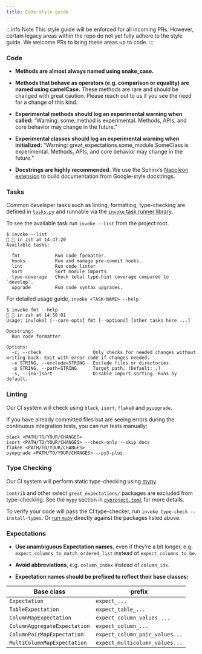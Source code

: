 ```yaml
---
title: Code style guide
---
```


:::info Note
This style guide will be enforced for all incoming PRs. However, certain legacy areas within the repo do not yet fully adhere to the style guide. We welcome PRs to bring these areas up to code.
:::

### Code

* **Methods are almost always named using snake_case.**

* **Methods that behave as operators (e.g. comparison or equality) are named using camelCase.** These methods are rare and should be changed with great caution. Please reach out to us if you see the need for a change of this kind.

* **Experimental methods should log an experimental warning when called:** “Warning: some_method is experimental. Methods, APIs, and core behavior may change in the future.”

* **Experimental classes should log an experimental warning when initialized:** “Warning: great_expectations.some_module.SomeClass is experimental. Methods, APIs, and core behavior may change in the future.”

* **Docstrings are highly recommended.** We use the Sphinx’s [Napoleon extension](http://www.sphinx-doc.org/en/master/ext/napoleon.html) to build documentation from Google-style docstrings.

### Tasks

Common developer tasks such as linting, formatting, type-checking are defined in [`tasks.py`](https://github.com/great-expectations/great_expectations/blob/develop/tasks.py) and runnable via the [`invoke` task runner library](https://www.pyinvoke.org/).

To see the available task run `invoke --list` from the project root.

```console
$ invoke --list                                                                                                                                                                                                                                                                                                                                               in zsh at 14:47:20
Available tasks:

  fmt             Run code formatter.
  hooks           Run and manage pre-commit hooks.
  lint            Run code linter
  sort            Sort module imports.
  type-coverage   Check total type-hint coverage compared to `develop`.
  upgrade         Run code syntax upgrades.
```

For detailed usage guide, `invoke <TASK-NAME> --help`

```console
$ invoke fmt --help                                                                                                                                                                                                                                                                                                                                           in zsh at 14:58:01
Usage: inv[oke] [--core-opts] fmt [--options] [other tasks here ...]

Docstring:
  Run code formatter.

Options:
  -c, --check                   Only checks for needed changes without writing back. Exit with error code if changes needed.
  -e STRING, --exclude=STRING   Exclude files or directories
  -p STRING, --path=STRING      Target path. (Default: .)
  -s, --[no-]sort               Disable import sorting. Runs by default.
```

### Linting

Our CI system will check using `black`, `isort`, `flake8` and `pyupgrade`. 

If you have already committed files but are seeing errors during the continuous integration tests, you can run tests manually:

```console
black <PATH/TO/YOUR/CHANGES>
isort <PATH/TO/YOUR/CHANGES> --check-only --skip docs
flake8 <PATH/TO/YOUR/CHANGES>
pyupgrade <PATH/TO/YOUR/CHANGES> --py3-plus
```

### Type Checking

Our CI system will perform static type-checking using [mypy](https://mypy.readthedocs.io/en/stable/index.html#).

`contrib` and other select `great_expectations/` packages are excluded from type-checking.
See the `mypy` section in [`pyproject.toml`](https://github.com/great-expectations/great_expectations/blob/develop/pyproject.toml) for more details.

To verify your code will pass the CI type-checker, run `invoke type-check --install-types`.
Or [run `mypy`](https://mypy.readthedocs.io/en/stable/running_mypy.html) directly against the packages listed above.

### Expectations

* **Use unambiguous Expectation names**, even if they’re a bit longer, e.g. `expect_columns_to_match_ordered_list` instead of `expect_columns_to_be`.

* **Avoid abbreviations**, e.g. `column_index` instead of `column_idx`.

* **Expectation names should be prefixed to reflect their base classes:**

| Base class                   |  prefix                         |
|------------------------------|---------------------------------|
| `Expectation`                |  `expect_...`                   | 
| `TableExpectation`           |  `expect_table_...`             | 
| `ColumnMapExpectation`       |  `expect_column_values_...`     | 
| `ColumnAggregateExpectation` |  `expect_column_...`            | 
| `ColumnPairMapExpectation`   |  `expect_column_pair_values...` | 
| `MultiColumnMapExpectation`  |  `expect_multicolumn_values...` | 

